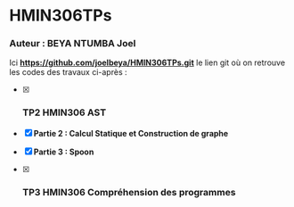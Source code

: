 # HMIN306TPs

### Auteur : BEYA NTUMBA Joel

Ici **https://github.com/joelbeya/HMIN306TPs.git** le lien git où on retrouve les codes des travaux ci-après :

- [x]  ### TP2 HMIN306 AST

- [x]  **Partie 2 : Calcul Statique et Construction de graphe**

- [x]  **Partie 3 : Spoon**

- [x]  ### TP3 HMIN306 Compréhension des programmes 
